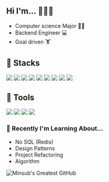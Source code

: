 ## Hi I'm... 👨🏻‍💻
- Computer science Major 👨‍🎓
- Backend Engineer 💻
- Goal driven 🏋️‍

<!--
**msKim92/msKim92** is a ✨ _special_ ✨ repository because its `README.md` (this file) appears on your GitHub profile.

Here are some ideas to get you started:

- 🔭 I’m currently working on ...
- 🌱 I’m currently learning ...
- 👯 I’m looking to collaborate on ...
- 🤔 I’m looking for help with ...
- 💬 Ask me about ...
- 📫 How to reach me: ...
- 😄 Pronouns: ...
- ⚡ Fun fact: ...
-->


## 🔭 Stacks
<img src="https://img.shields.io/badge/JAVA-007396?style=for-the-badge&logo=java&logoColor=white">  <img src="https://img.shields.io/badge/Spring-6DB33F?style=for-the-badge&logo=Spring&logoColor=white">  <img src="https://img.shields.io/badge/Gradle-02303A?style=for-the-badge&logo=Gradle&logoColor=white">  <img src="https://img.shields.io/badge/mysql-4479A1?style=for-the-badge&logo=mysql&logoColor=white">  <img src="https://img.shields.io/badge/AWS-232F3E?style=for-the-badge&logo=Amazon AWS&logoColor=white">  <img src="https://img.shields.io/badge/Auth2-EB5424?style=for-the-badge&logo=Auth0&logoColor=white">  <img src="https://img.shields.io/badge/JUnit5-25A162?style=for-the-badge&logo=JUnit5&logoColor=white">  <img src="https://img.shields.io/badge/JWT-000000?style=for-the-badge&logo=JSON Web Tokens&logoColor=white"> <img src="https://img.shields.io/badge/GitHub Actions-2088FF?style=for-the-badge&logo=GitHub Actions&logoColor=white">
<br>

## 🔭 Tools

<img src="https://img.shields.io/badge/Discord-5865F2?style=for-the-badge&logo=Discord&logoColor=white"> <img src="https://img.shields.io/badge/Figma-F24E1E?style=for-the-badge&logo=Figma&logoColor=white"> <img src="https://img.shields.io/badge/Postman-FF6C37?style=for-the-badge&logo=Postman&logoColor=white"> <img src="https://img.shields.io/badge/Slack-4A154B?style=for-the-badge&logo=Slack&logoColor=white">

### 🌱 Recently I'm Learning About...
- No SQL (Redis)
- Design Patterns
- Project Refactoring
- Algorithm

![Minsub's Greatest GitHub](https://github-readme-stats.vercel.app/api?username=msKim92&theme=great-gatsby&show_icons=true)
